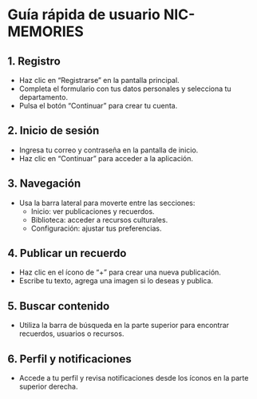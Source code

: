 # Guía rápida de usuario NIC-MEMORIES

## 1. Registro
- Haz clic en “Registrarse” en la pantalla principal.
- Completa el formulario con tus datos personales y selecciona tu departamento.
- Pulsa el botón “Continuar” para crear tu cuenta.

## 2. Inicio de sesión
- Ingresa tu correo y contraseña en la pantalla de inicio.
- Haz clic en “Continuar” para acceder a la aplicación.

## 3. Navegación
- Usa la barra lateral para moverte entre las secciones:
  - Inicio: ver publicaciones y recuerdos.
  - Biblioteca: acceder a recursos culturales.
  - Configuración: ajustar tus preferencias.

## 4. Publicar un recuerdo
- Haz clic en el ícono de “+” para crear una nueva publicación.
- Escribe tu texto, agrega una imagen si lo deseas y publica.

## 5. Buscar contenido
- Utiliza la barra de búsqueda en la parte superior para encontrar recuerdos, usuarios o recursos.

## 6. Perfil y notificaciones
- Accede a tu perfil y revisa notificaciones desde los íconos en la parte superior derecha.
